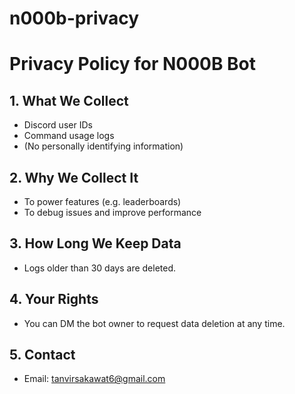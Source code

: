 # n000b-privacy
# Privacy Policy for N000B Bot

## 1. What We Collect  
- Discord user IDs  
- Command usage logs  
- (No personally identifying information)

## 2. Why We Collect It  
- To power features (e.g. leaderboards)  
- To debug issues and improve performance

## 3. How Long We Keep Data  
- Logs older than 30 days are deleted.

## 4. Your Rights  
- You can DM the bot owner to request data deletion at any time.

## 5. Contact  
- Email: tanvirsakawat6@gmail.com
